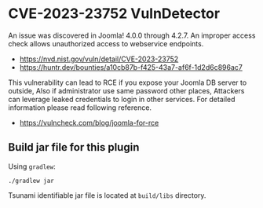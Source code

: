 # CVE-2023-23752 VulnDetector

An issue was discovered in Joomla! 4.0.0 through 4.2.7. An improper access check
allows unauthorized access to webservice endpoints.

-   https://nvd.nist.gov/vuln/detail/CVE-2023-23752
-   https://huntr.dev/bounties/a10cb87b-f425-43a7-af6f-1d2d6c896ac7

This vulnerability can lead to RCE if you expose your Joomla DB server to
outside, Also if administrator use same password other places, Attackers can
leverage leaked credentials to login in other services. For detailed information
please read following reference.

-   https://vulncheck.com/blog/joomla-for-rce

## Build jar file for this plugin

Using `gradlew`:

```shell
./gradlew jar
```

Tsunami identifiable jar file is located at `build/libs` directory.
